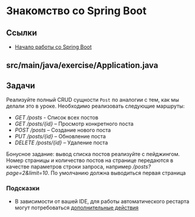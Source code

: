 # Знакомство со Spring Boot

## Ссылки

* [Начало работы со Spring Boot](https://spring.io/quickstart)

## src/main/java/exercise/Application.java

## Задачи

Реализуйте полный CRUD сущности `Post` по аналогии с тем, как мы делали это в уроке. Необходимо реализовать следующие маршруты:

* *GET /posts* - Список всех постов
* *GET /posts/{id}* – Просмотр конкретного поста
* *POST /posts* – Создание нового поста
* *PUT /posts/{id}* – Обновление поста
* *DELETE /posts/{id}* – Удаление поста

Бонусное задание: вывод списка постов реализуйте с пейджингом. Номер страницы и количество постов на странице передаются в качестве параметров строки запроса, например */posts?page=2&limit=10*. По умолчанию должна выводиться первая страница

### Подсказки

* В зависимости от вашей IDE, для работы автоматического рестарта могут потребоваться [дополнительные действия](https://docs.spring.io/spring-boot/docs/current/reference/html/using.html#using.devtools.restart)
